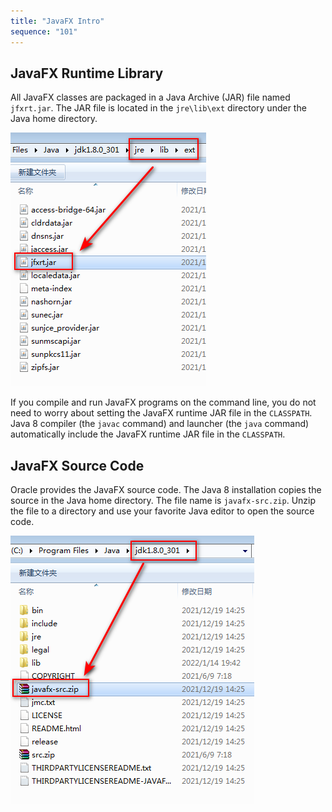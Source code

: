 ```yaml
---
title: "JavaFX Intro"
sequence: "101"
---
```


## JavaFX Runtime Library

All JavaFX classes are packaged in a Java Archive (JAR) file named `jfxrt.jar`.
The JAR file is located in the `jre\lib\ext` directory under the Java home directory.

![](/assets/images/java/fx/jfx-rt-jar.png)

If you compile and run JavaFX programs on the command line,
you do not need to worry about setting the JavaFX runtime JAR file in the `CLASSPATH`.
Java 8 compiler (the `javac` command) and launcher (the `java` command)
automatically include the JavaFX runtime JAR file in the `CLASSPATH`.

## JavaFX Source Code

Oracle provides the JavaFX source code.
The Java 8 installation copies the source in the Java home directory.
The file name is `javafx-src.zip`.
Unzip the file to a directory and use your favorite Java editor to open the source code.

![](/assets/images/java/fx/java-fx-src-zip.png)
